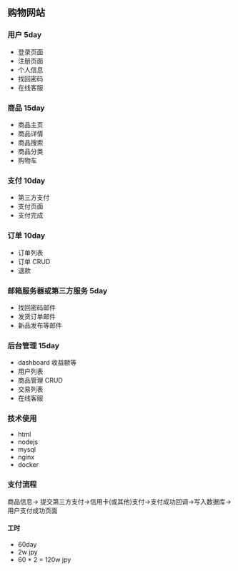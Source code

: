 ## 购物网站
### 用户  5day
* 登录页面 
* 注册页面
* 个人信息
* 找回密码
* 在线客服


### 商品  15day
* 商品主页
* 商品详情
* 商品搜索
* 商品分类
* 购物车

### 支付  10day
* 第三方支付
* 支付页面
* 支付完成

### 订单 10day
* 订单列表
* 订单 CRUD
* 退款

### 邮箱服务器或第三方服务 5day
* 找回密码邮件
* 发货订单邮件
* 新品发布等邮件

### 后台管理 15day

* dashboard 收益额等
* 用户列表
* 商品管理 CRUD
* 交易列表
* 在线客服

### 技术使用

* html
* nodejs
* mysql
* nginx
* docker

### 支付流程
商品信息-> 提交第三方支付->信用卡(或其他)支付->支付成功回调->写入数据库->用户支付成功页面



#### 工时
* 60day 
* 2w jpy
* 60 * 2 = 120w jpy







